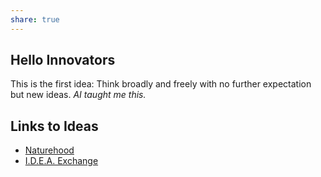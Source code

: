 ```yaml
---
share: true
---
```



## Hello Innovators
This is the first idea: Think broadly and freely with no further expectation but new ideas.
*AI taught me this.*

## Links to Ideas
- [Naturehood](./naturehood.md)
- [I.D.E.A. Exchange](./idea-exchange.md)
